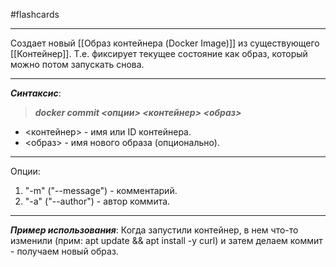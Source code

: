 #flashcards
***
Создает новый [[Образ контейнера (Docker Image)]] из существующего [[Контейнер]]. Т.е. фиксирует текущее состояние как образ, который можно потом запускать снова.
***
***Синтаксис***:
>***docker commit <опции> <контейнер> <образ>***
- <контейнер> - имя или ID контейнера.
- <образ> - имя нового образа (опционально).
***
Опции:
1. "-m" ("--message") - комментарий.
2. "-a" ("--author") - автор коммита.
***
***Пример использования***:
	Когда запустили контейнер, в нем что-то изменили (прим: apt update && apt install -y curl) и затем делаем коммит - получаем новый образ.
<!--SR:!2025-10-20,3,210-->